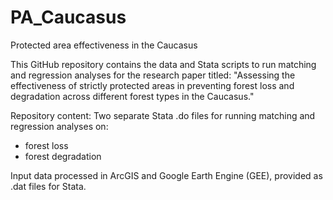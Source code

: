 # PA_Caucasus
Protected area effectiveness in the Caucasus

This GitHub repository contains the data and Stata scripts to run matching and regression analyses for the research paper titled:
"Assessing the effectiveness of strictly protected areas in preventing forest loss and degradation across different forest types in the Caucasus."

Repository content:
Two separate Stata .do files for running matching and regression analyses on:
- forest loss 
- forest degradation

Input data processed in ArcGIS and Google Earth Engine (GEE), provided as .dat files for Stata. 
